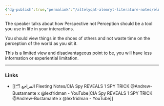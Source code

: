 ```yaml
---
{"dg-publish":true,"permalink":"/altelyqat-alemryt-literature-notes/elm-alnfs-psychology/perspective-not-perception/","tags":["perception life interactions"]}
---
```


The speaker talks about how Perspective not Perception should be a tool you use in life in your interactions.

You should view things in the shoes of others and not waste time on the perception of the world as you sit it.

This is a limited view and disadvantageous point to be, you will have less information or experiential limitation.

---------------
### Links 
- [[🗂️ المراجع Fleeting Notes/CIA Spy REVEALS 1 SPY TRICK  @Andrew-Bustamante x @lexfridman - YouTube\|CIA Spy REVEALS 1 SPY TRICK  @Andrew-Bustamante x @lexfridman - YouTube]]